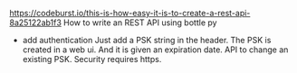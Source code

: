 https://codeburst.io/this-is-how-easy-it-is-to-create-a-rest-api-8a25122ab1f3
How to write an REST API using bottle py
- add authentication
  Just add a PSK string in the header.
  The PSK is created in a web ui.  And it is given an expiration date.
  API to change an existing PSK.
  Security requires https.

